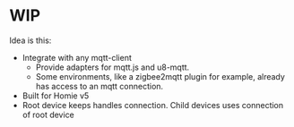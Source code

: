 # WIP

Idea is this:

- Integrate with any mqtt-client
  - Provide adapters for mqtt.js and u8-mqtt.
  - Some environments, like a zigbee2mqtt plugin for example, already has access to an mqtt connection.
- Built for Homie v5
- Root device keeps handles connection. Child devices uses connection of root device
